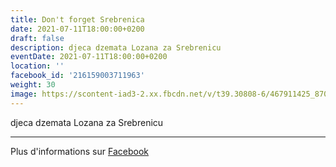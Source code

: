 ```yaml
---
title: Don't forget Srebrenica
date: 2021-07-11T18:00:00+0200
draft: false
description: djeca dzemata Lozana za Srebrenicu
eventDate: 2021-07-11T18:00:00+0200
location: ''
facebook_id: '216159003711963'
weight: 30
image: https://scontent-iad3-2.xx.fbcdn.net/v/t39.30808-6/467911425_8702124949883247_8451066247417132989_n.jpg?_nc_cat=103&ccb=1-7&_nc_sid=9e60e4&_nc_ohc=0skPSIYRuFwQ7kNvwHcGhBJ&_nc_oc=AdkkOWIxxzwAkH0OC50RoIaUI8K7E5G7FETQnoVhzSHrhX7iMSrvmCI8aw2yLO8xfoA&_nc_zt=23&_nc_ht=scontent-iad3-2.xx&edm=ABTKTjYEAAAA&_nc_gid=j28t0F4V-IwAMjkRrKslAg&oh=00_AfUqV6JCj-FaqVDvF5YvRITBmsCtpVz5Q4AI5rXTj_wZ9w&oe=68B9A8D9
---
```


djeca dzemata Lozana za Srebrenicu

---

Plus d'informations sur [Facebook](https://facebook.com/events/216159003711963)